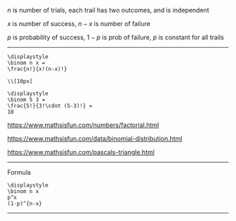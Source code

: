 $n$ is number of trials,
each trail has two outcomes,
and is independent

$x$ is number of success,
$n-x$ is number of failure

$p$ is probability of success,
$1-p$ is prob of failure,
$p$ is constant for all trails

---

```meth
\displaystyle
\binom n x =
\frac{n!}{x!(n-x)!}

\\[10px]

\displaystyle
\binom 5 3 =
\frac{5!}{3!\cdot (5-3)!} =
10
```

https://www.mathsisfun.com/numbers/factorial.html

https://www.mathsisfun.com/data/binomial-distribution.html

https://www.mathsisfun.com/pascals-triangle.html

---

Formula

```meth
\displaystyle
\binom n x
p^x
(1-p)^{n-x}
```

---

<link rel="stylesheet" href="https://cdn.jsdelivr.net/npm/katex@0.16.10/dist/katex.min.css" integrity="sha384-wcIxkf4k558AjM3Yz3BBFQUbk/zgIYC2R0QpeeYb+TwlBVMrlgLqwRjRtGZiK7ww" crossorigin="anonymous">
<script defer src="https://cdn.jsdelivr.net/npm/katex@0.16.10/dist/katex.min.js" integrity="sha384-hIoBPJpTUs74ddyc4bFZSM1TVlQDA60VBbJS0oA934VSz82sBx1X7kSx2ATBDIyd" crossorigin="anonymous"></script>
<script src="https://cainy19com.github.io/katex/format.js"><script>

